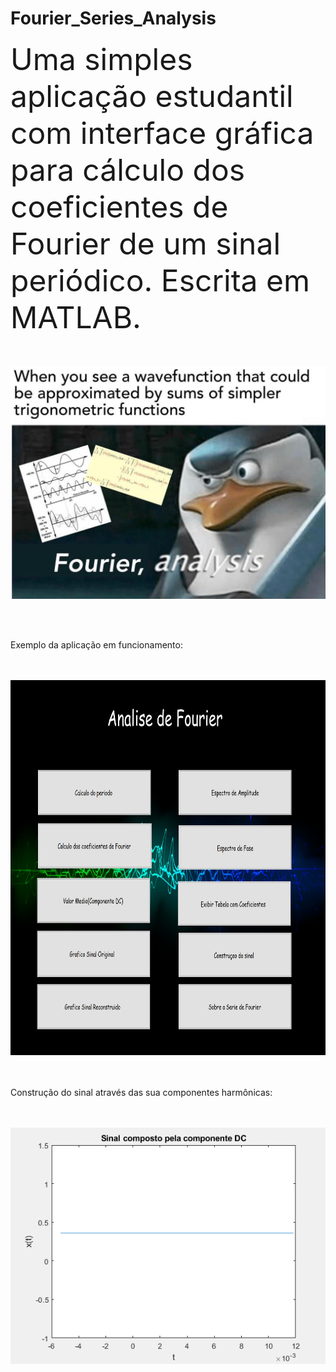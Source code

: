 # Fourier_Series_Analysis

<font size="115">Uma simples aplicação estudantil com interface gráfica para cálculo dos coeficientes de Fourier de um sinal periódico.
Escrita em MATLAB.</font>
<br />
<br />
<br />

<p align="center"> <img src="https://github.com/CAMonteiroFH/fourier_series_analysis/blob/main/images/analysis.jpg"/ width="600" height=auto></p>
<br />
<br />

Exemplo da aplicação em funcionamento:
<br />
<br />
<br />

<p align="center"> <img src="https://github.com/CAMonteiroFH/fourier_series_analysis/blob/main/images/ui.png" width="800" height="600"/></p>

<br />
<br />
Construção do sinal através das sua componentes harmônicas:

<br />
<br />
<br />
<p align="center"> <img src="https://github.com/CAMonteiroFH/fourier_series_analysis/blob/main/images/example.gif"/></p>





